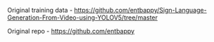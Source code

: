 Original training data - https://github.com/entbappy/Sign-Language-Generation-From-Video-using-YOLOV5/tree/master

Original repo - https://github.com/entbappy